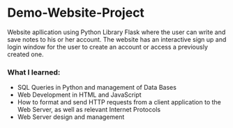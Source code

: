 # Demo-Website-Project
Website apllication using Python Library Flask where the user can write and save notes to his or her account. The website has an interactive sign up and login window for the user to create an account or access a previously created one.

### What I learned:
 - SQL Queries in Python and management of Data Bases
 - Web Development in HTML and JavaScript
 - How to format and send HTTP requests from a client application to the Web Server, as well as relevant Internet Protocols
 - Web Server design and management

